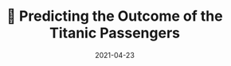 ---
title: 🚢 Predicting the Outcome of the Titanic Passengers
date: 2021-04-23
published: false
tags: ['Machine Learning', 'Classification']
description: "The Kaggle's Titanic Competition is a well-known beginner's Machine Learning problem. The goal is simple: Using Machine Learning create a model to predict which passengers survived the shipwreck."
---